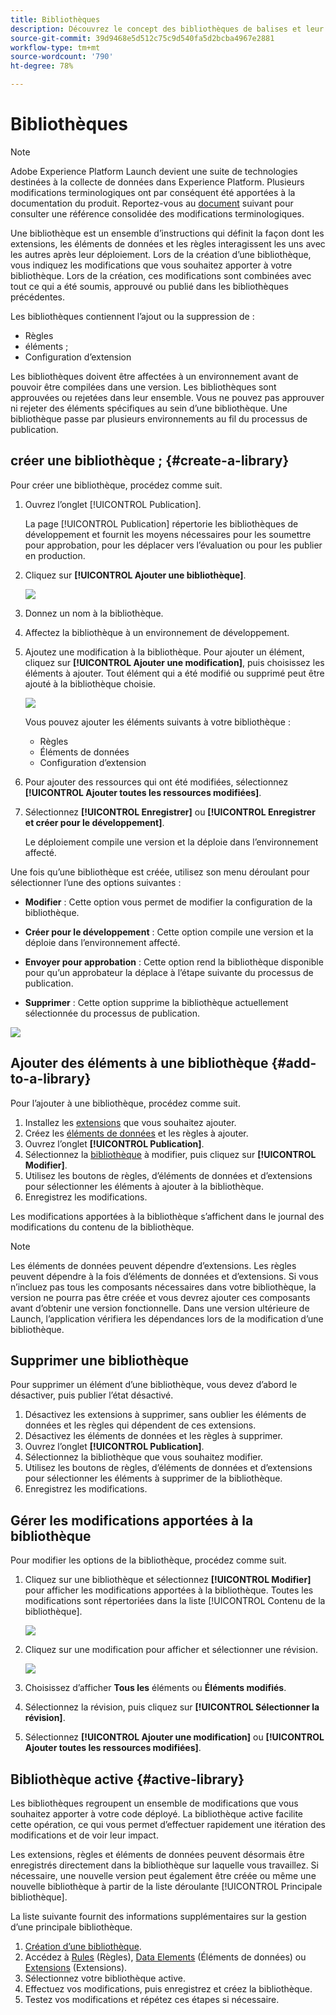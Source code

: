 ```yaml
---
title: Bibliothèques
description: Découvrez le concept des bibliothèques de balises et leur fonctionnement dans Adobe Experience Platform.
source-git-commit: 39d9468e5d512c75c9d540fa5d2bcba4967e2881
workflow-type: tm+mt
source-wordcount: '790'
ht-degree: 78%

---
```


# Bibliothèques

>[!NOTE]
>
>Adobe Experience Platform Launch devient une suite de technologies destinées à la collecte de données dans Experience Platform. Plusieurs modifications terminologiques ont par conséquent été apportées à la documentation du produit. Reportez-vous au [document](../../term-updates.md) suivant pour consulter une référence consolidée des modifications terminologiques.

Une bibliothèque est un ensemble d’instructions qui définit la façon dont les extensions, les éléments de données et les règles interagissent les uns avec les autres après leur déploiement. Lors de la création d’une bibliothèque, vous indiquez les modifications que vous souhaitez apporter à votre bibliothèque. Lors de la création, ces modifications sont combinées avec tout ce qui a été soumis, approuvé ou publié dans les bibliothèques précédentes.

Les bibliothèques contiennent l’ajout ou la suppression de :

* Règles
* éléments ;
* Configuration d’extension

Les bibliothèques doivent être affectées à un environnement avant de pouvoir être compilées dans une version. Les bibliothèques sont approuvées ou rejetées dans leur ensemble. Vous ne pouvez pas approuver ni rejeter des éléments spécifiques au sein d’une bibliothèque. Une bibliothèque passe par plusieurs environnements au fil du processus de publication.

## créer une bibliothèque ; {#create-a-library}

Pour créer une bibliothèque, procédez comme suit.

1. Ouvrez lʼonglet [!UICONTROL Publication].

   La page [!UICONTROL Publication] répertorie les bibliothèques de développement et fournit les moyens nécessaires pour les soumettre pour approbation, pour les déplacer vers lʼévaluation ou pour les publier en production.

1. Cliquez sur **[!UICONTROL Ajouter une bibliothèque]**.

   ![](../../images/library-create.jpg)

1. Donnez un nom à la bibliothèque.
1. Affectez la bibliothèque à un environnement de développement.
1. Ajoutez une modification à la bibliothèque.
Pour ajouter un élément, cliquez sur **[!UICONTROL Ajouter une modification]**, puis choisissez les éléments à ajouter. Tout élément qui a été modifié ou supprimé peut être ajouté à la bibliothèque choisie.

   ![](../../images/library-add-change.jpg)

   Vous pouvez ajouter les éléments suivants à votre bibliothèque :

   * Règles
   * Éléments de données
   * Configuration d’extension

1. Pour ajouter des ressources qui ont été modifiées, sélectionnez **[!UICONTROL Ajouter toutes les ressources modifiées]**.
1. Sélectionnez **[!UICONTROL Enregistrer]** ou **[!UICONTROL Enregistrer et créer pour le développement]**.

   Le déploiement compile une version et la déploie dans l’environnement affecté.

Une fois qu’une bibliothèque est créée, utilisez son menu déroulant pour sélectionner l’une des options suivantes :

* **Modifier** : Cette option vous permet de modifier la configuration de la bibliothèque.

* **Créer pour le développement** : Cette option compile une version et la déploie dans l’environnement affecté.

* **Envoyer pour approbation** : Cette option rend la bibliothèque disponible pour qu’un approbateur la déplace à l’étape suivante du processus de publication.

* **Supprimer** : Cette option supprime la bibliothèque actuellement sélectionnée du processus de publication.

![](../../images/library-menu.png)

## Ajouter des éléments à une bibliothèque {#add-to-a-library}

Pour l’ajouter à une bibliothèque, procédez comme suit.

1. Installez les [extensions](../managing-resources/extensions/overview.md) que vous souhaitez ajouter.
1. Créez les [éléments de données](../managing-resources/data-elements.md) et les règles à ajouter.
1. Ouvrez lʼonglet **[!UICONTROL Publication]**.
1. Sélectionnez la [bibliothèque](libraries.md) à modifier, puis cliquez sur **[!UICONTROL Modifier]**.
1. Utilisez les boutons de règles, d’éléments de données et d’extensions pour sélectionner les éléments à ajouter à la bibliothèque.
1. Enregistrez les modifications.

Les modifications apportées à la bibliothèque s’affichent dans le journal des modifications du contenu de la bibliothèque.

>[!NOTE]
>
>Les éléments de données peuvent dépendre d’extensions. Les règles peuvent dépendre à la fois d’éléments de données et d’extensions. Si vous n’incluez pas tous les composants nécessaires dans votre bibliothèque, la version ne pourra pas être créée et vous devrez ajouter ces composants avant d’obtenir une version fonctionnelle. Dans une version ultérieure de Launch, l’application vérifiera les dépendances lors de la modification d’une bibliothèque.

## Supprimer une bibliothèque

Pour supprimer un élément d’une bibliothèque, vous devez d’abord le désactiver, puis publier l’état désactivé.

1. Désactivez les extensions à supprimer, sans oublier les éléments de données et les règles qui dépendent de ces extensions.
1. Désactivez les éléments de données et les règles à supprimer.
1. Ouvrez lʼonglet **[!UICONTROL Publication]**.
1. Sélectionnez la bibliothèque que vous souhaitez modifier.
1. Utilisez les boutons de règles, d’éléments de données et d’extensions pour sélectionner les éléments à supprimer de la bibliothèque.
1. Enregistrez les modifications.

## Gérer les modifications apportées à la bibliothèque

Pour modifier les options de la bibliothèque, procédez comme suit.

1. Cliquez sur une bibliothèque et sélectionnez **[!UICONTROL Modifier]** pour afficher les modifications apportées à la bibliothèque. Toutes les modifications sont répertoriées dans la liste [!UICONTROL Contenu de la bibliothèque].

   ![](../../images/library-contents.jpg)

1. Cliquez sur une modification pour afficher et sélectionner une révision.

   ![](../../images/library-contents-revision.jpg)

1. Choisissez d’afficher **Tous les** éléments ou **Éléments modifiés**.
1. Sélectionnez la révision, puis cliquez sur **[!UICONTROL Sélectionner la révision]**.
1. Sélectionnez **[!UICONTROL Ajouter une modification]** ou **[!UICONTROL Ajouter toutes les ressources modifiées]**.

## Bibliothèque active {#active-library}

Les bibliothèques regroupent un ensemble de modifications que vous souhaitez apporter à votre code déployé. La bibliothèque active facilite cette opération, ce qui vous permet d’effectuer rapidement une itération des modifications et de voir leur impact.

Les extensions, règles et éléments de données peuvent désormais être enregistrés directement dans la bibliothèque sur laquelle vous travaillez. Si nécessaire, une nouvelle version peut également être créée ou même une nouvelle bibliothèque à partir de la liste déroulante [!UICONTROL Principale bibliothèque].

La liste suivante fournit des informations supplémentaires sur la gestion d’une principale bibliothèque.

1. [Création d’une bibliothèque](libraries.md#create-a-library).
1. Accédez à [Rules](../managing-resources/rules.md) (Règles), [Data Elements](../managing-resources/data-elements.md) (Éléments de données) ou [Extensions](../managing-resources/extensions/overview.md) (Extensions).
1. Sélectionnez votre bibliothèque active.
1. Effectuez vos modifications, puis enregistrez et créez la bibliothèque.
1. Testez vos modifications et répétez ces étapes si nécessaire.
